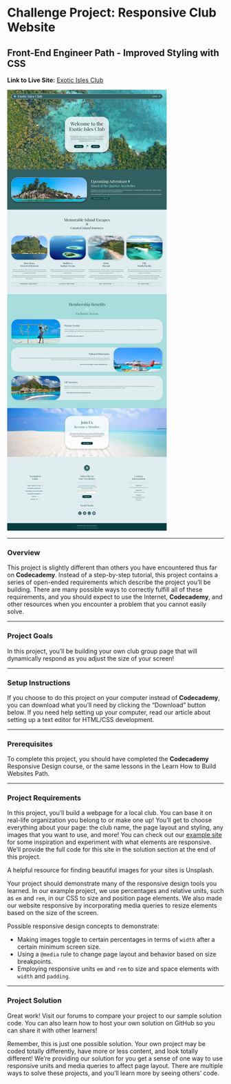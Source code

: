# Challenge Project: Responsive Club Website
## Front-End Engineer Path - Improved Styling with CSS

**Link to Live Site:** [Exotic Isles Club]()

![Screenshot of Exotic Isles Club](./assets/images/screencapture-127-0-0-1-5500-2024-08-23-14_20_04.webp)

____

### Overview

​This project is slightly different than others you have encountered thus far on **Codecademy**. Instead of a step-by-step tutorial, this project contains a series of open-ended requirements which describe the project you’ll be building. There are many possible ways to correctly fulfill all of these requirements, and you should expect to use the Internet, **Codecademy**, and other resources when you encounter a problem that you cannot easily solve.​

___

### Project Goals
In this project, you’ll be building your own club group page that will dynamically respond as you adjust the size of your screen!​


___

### Setup Instructions
If you choose to do this project on your computer instead of **Codecademy**, you can download what you’ll need by clicking the “Download” button below. If you need help setting up your computer, read our article about setting up a text editor for HTML/CSS development.

___

### Prerequisites

To complete this project, you should have completed the **Codecademy** Responsive Design course, or the same lessons in the Learn How to Build Websites Path.


___

### Project Requirements

In this project, you’ll build a webpage for a local club. You can base it on real-life organization you belong to or make one up! You’ll get to choose everything about your page: the club name, the page layout and styling, any images that you want to use, and more! You can check out our [example site](https://content.codecademy.com/PRO/independent-practice-projects/responsive-club-site/example-site/index.html?_gl=1*117lura*_gcl_aw*R0NMLjE3MjExMTU5MDEuQ2p3S0NBand0TmkwQmhBMUVpd0FXWmFBTkhjSnBIQnJBZEd1dGVPUG5laFpwaVdjaXhUcmJYSXkwS3VXTTE0RVV6Y2RodnhrbmwtaHZSb0N1X0lRQXZEX0J3RQ..*_gcl_au*MTU4MDYwOTc5MC4xNzIwNjA0ODU4*_ga*MTc4MTczMjIzMC4xNzIxMTE1MTc5*_ga_3LRZM6TM9L*MTcyNDQxNTQyMi41NS4xLjE3MjQ0MTU3ODMuNjAuMC4w) for some inspiration and experiment with what elements are responsive. We’ll provide the full code for this site in the solution section at the end of this project.

A helpful resource for finding beautiful images for your sites is Unsplash.

Your project should demonstrate many of the responsive design tools you learned. In our example project, we use percentages and relative units, such as `em` and `rem`, in our CSS to size and position page elements. We also made our website responsive by incorporating media queries to resize elements based on the size of the screen.

Possible responsive design concepts to demonstrate:​
- Making images toggle to certain percentages in terms of `width` after a certain minimum screen size.
- Using a `@media` rule to change page layout and behavior based on size breakpoints.
- Employing responsive units `em` and `rem` to size and space elements with `width` and `padding`.


___

### Project Solution

Great work! Visit our forums to compare your project to our sample solution code. You can also learn how to host your own solution on GitHub so you can share it with other learners!

Remember, this is just one possible solution. Your own project may be coded totally differently, have more or less content, and look totally different! We’re providing our solution for you get a sense of one way to use responsive units and media queries to affect page layout. There are multiple ways to solve these projects, and you’ll learn more by seeing others’ code.